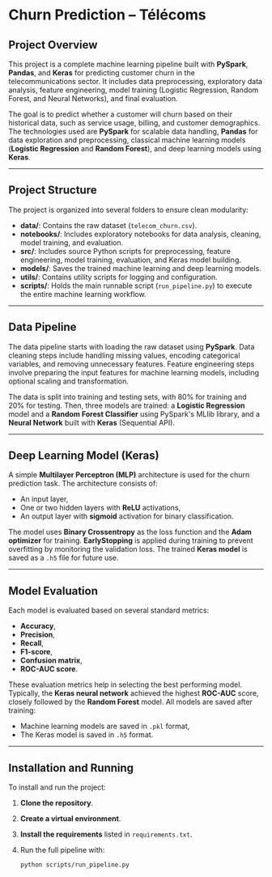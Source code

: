 # **Churn Prediction – Télécoms**

## **Project Overview**

This project is a complete machine learning pipeline built with **PySpark**, **Pandas**, and **Keras** for predicting customer churn in the telecommunications sector. It includes data preprocessing, exploratory data analysis, feature engineering, model training (Logistic Regression, Random Forest, and Neural Networks), and final evaluation.

The goal is to predict whether a customer will churn based on their historical data, such as service usage, billing, and customer demographics. The technologies used are **PySpark** for scalable data handling, **Pandas** for data exploration and preprocessing, classical machine learning models (**Logistic Regression** and **Random Forest**), and deep learning models using **Keras**.

---

## **Project Structure**

The project is organized into several folders to ensure clean modularity:

- **data/**: Contains the raw dataset (`telecom_churn.csv`).
- **notebooks/**: Includes exploratory notebooks for data analysis, cleaning, model training, and evaluation.
- **src/**: Includes source Python scripts for preprocessing, feature engineering, model training, evaluation, and Keras model building.
- **models/**: Saves the trained machine learning and deep learning models.
- **utils/**: Contains utility scripts for logging and configuration.
- **scripts/**: Holds the main runnable script (`run_pipeline.py`) to execute the entire machine learning workflow.

---

## **Data Pipeline**

The data pipeline starts with loading the raw dataset using **PySpark**. Data cleaning steps include handling missing values, encoding categorical variables, and removing unnecessary features. Feature engineering steps involve preparing the input features for machine learning models, including optional scaling and transformation.

The data is split into training and testing sets, with 80% for training and 20% for testing. Then, three models are trained: a **Logistic Regression** model and a **Random Forest Classifier** using PySpark's MLlib library, and a **Neural Network** built with **Keras** (Sequential API).

---

## **Deep Learning Model (Keras)**

A simple **Multilayer Perceptron (MLP)** architecture is used for the churn prediction task. The architecture consists of:
- An input layer,
- One or two hidden layers with **ReLU** activations,
- An output layer with **sigmoid** activation for binary classification.

The model uses **Binary Crossentropy** as the loss function and the **Adam optimizer** for training. **EarlyStopping** is applied during training to prevent overfitting by monitoring the validation loss. The trained **Keras model** is saved as a `.h5` file for future use.

---

## **Model Evaluation**

Each model is evaluated based on several standard metrics:
- **Accuracy**,
- **Precision**,
- **Recall**,
- **F1-score**,
- **Confusion matrix**,
- **ROC-AUC score**.

These evaluation metrics help in selecting the best performing model. Typically, the **Keras neural network** achieved the highest **ROC-AUC** score, closely followed by the **Random Forest** model. All models are saved after training:
- Machine learning models are saved in `.pkl` format,
- The Keras model is saved in `.h5` format.

---

## **Installation and Running**

To install and run the project:
1. **Clone the repository**.
2. **Create a virtual environment**.
3. **Install the requirements** listed in `requirements.txt`.
4. Run the full pipeline with:

   ```bash
   python scripts/run_pipeline.py
